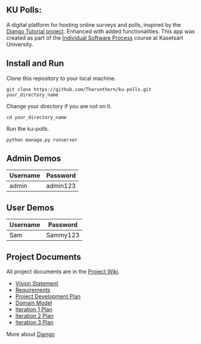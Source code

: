 
## KU Polls:

A digital platform for hosting online surveys and polls, inspired by the [Django Tutorial project](https://docs.djangoproject.com/en/4.1/intro/tutorial01/). Enhanced with added functionalities.
This app was created as part of the [Individual Software Process](
https://cpske.github.io/ISP) course at Kasetsart University.

## Install and Run

Clone this repository to your local machine.

```
git clone https://github.com/Tharunthorn/ku-polls.git your_directory_name
```

Change your directory if you are not on it.

```
cd your_directory_name
```

Run the ku-polls.

```
python manage.py runserver
```

## Admin Demos

| Username  | Password        |
|-----------|-----------------|
|   admin  |   admin123    |

## User Demos

| Username  | Password        |
|-----------|-----------------|
|   Sam  | Sammy123 |

## Project Documents

All project documents are in the [Project Wiki](../../wiki/Home).

- [Vision Statement](../../wiki/Vision%20Statement)
- [Requirements](../../wiki/Requirements)
- [Project Development Plan](../../wiki/Project-Development-Plan)
- [Domain Model](../../wiki/Domain-Model)
- [Iteration 1 Plan](../../wiki/Iteration-1-Plan)
- [Iteration 2 Plan](../../wiki/Iteration-2-Plan)
- [Iteration 3 Plan](../../wiki/Iteration-3-Plan)
  
More about [Django](https://www.w3schools.com/django/)
